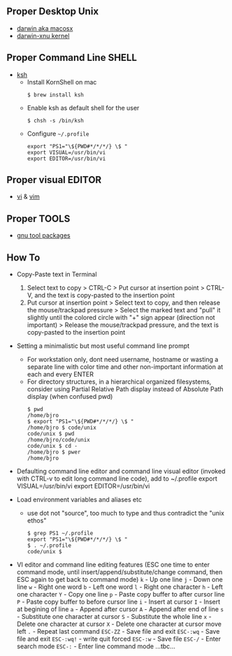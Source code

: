 ## Proper Desktop Unix
* [darwin aka macosx](https://en.wikipedia.org/wiki/Darwin_(operating_system))
* [darwin-xnu kernel](https://github.com/apple/darwin-xnu/blob/master/README.md)

## Proper Command Line SHELL
* [ksh](https://en.wikipedia.org/wiki/KornShell)
   * Install KornShell on mac
      ```
      $ brew install ksh
      ```
   * Enable ksh as default shell for the user
      ```
      $ chsh -s /bin/ksh
      ```
   * Configure `~/.profile`
      ```
      export "PS1="\${PWD#*/*/*/} \$ "
      export VISUAL=/usr/bin/vi
      export EDITOR=/usr/bin/vi
      ```
## Proper visual EDITOR
* [vi](https://en.wikipedia.org/wiki/Vi) & [vim](https://en.wikipedia.org/wiki/Vim_(text_editor))

## Proper TOOLS
* [gnu tool packages](https://www.gnu.org/software/software.html)

## How To

* Copy-Paste text in Terminal
   1. Select text to copy > CTRL-C > Put cursor at insertion point > CTRL-V, and the text is copy-pasted to the insertion point
   1. Put cursor at insertion point > Select text to copy, and then release the mouse/trackpad pressure > Select the marked text and "pull" it slightly until the colored circle with "+" sign appear (direction not important) > Release the mouse/trackpad pressure, and the text is copy-pasted to the insertion point

* Setting a minimalistic but most useful command line prompt
   * For workstation only, dont need username, hostname or wasting a separate line with color time and other non-important information at each and every ENTER
   * For directory structures, in a hierarchical organized filesystems, consider using Partial Relative Path display instead of Absolute Path display (when confused pwd)
      ```
      $ pwd
      /home/bjro
      $ export "PS1="\${PWD#*/*/*/} \$ "
      /home/bjro $ code/unix
      code/unix $ pwd
      /home/bjro/code/unix
      code/unix $ cd -
      /home/bjro $ pwer
      /home/bjro
      ```

* Defaulting command line editor and command line visual editor (invoked with CTRL-v to edit long command line code), add to ~/.profile
      export VISUAL=/usr/bin/vi
      export EDITOR=/usr/bin/vi

* Load environment variables and aliases etc
   * use dot not "source", too much to type and thus contradict the "unix ethos"
      ```
      $ grep PS1 ~/.profile
      export "PS1="\${PWD#*/*/*/} \$ "
      $ . ~/.profile
      code/unix $
      ```

* VI editor and command line editing features (ESC one time to enter command mode, until insert/append/substitute/change command, then ESC again to get back to command mode)
   `k` - Up one line
   `j` - Down one line
   `w` - Right one word
   `b` - Left one word
   `l` - Right one character
   `h` - Left one character
   `Y` - Copy one line
   `p` - Paste copy buffer to after cursor line
   `P` - Paste copy buffer to before cursor line
   `i` - Insert at cursor
   `I` - Insert at begining of line
   `a` - Append after cursor
   `A` - Append after end of line
   `s` - Substitute one character at cursor
   `S` - Substitute the whole line
   `x` - Delete one character at cursor
   `X` - Delete one character at cursor move left
   `.` - Repeat last command
   `ESC-ZZ` - Save file and exit
   `ESC-:wq` - Save file and exit
   `ESC-:wq!` - write quit forced
   `ESC-:w` - Save file
   `ESC-/` - Enter search mode
   `ESC-:` - Enter line command mode
   ...tbc...

